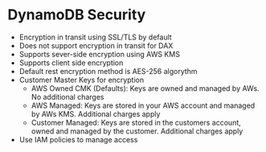 
# DynamoDB Security
- Encryption in transit using SSL/TLS by default
- Does not support encryption in transit for DAX
- Supports sever-side encryption using AWS KMS
- Supports client side encryption
- Default rest encryption method is AES-256 algorythm
- Customer Master Keys for encryption
    - AWS Owned CMK (Defaults): Keys are owned and managed by AWs. No additional charges
    - AWS Managed:  Keys are stored in your AWS account and managed by AWs KMS. Additional charges apply
    - Customer Managed: Keys are stored in the customers account, owned and managed by the customer. Additional charges 
      apply
- Use IAM policies to manage access